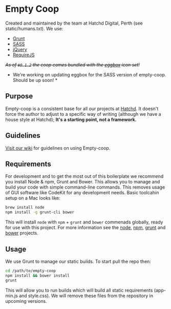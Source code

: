 # Empty Coop

Created and maintained by the team at Hatchd Digital, Perth
(see static/humans.txt). We use:

- [Grunt](http://gruntjs.com/)
- [SASS](http://sass-lang.com/)
- [jQuery](http://jquery.com/)
- [RequireJS](http://requirejs.org/)

*~~As of `#0.1.2` the coop comes bundled with the
[eggbox](https://github.com/hatchddigital/eggbox) icon set!~~*

* We're working on updating eggbox for the SASS version of empty-coop.
Should be up soon! *

## Purpose

Empty-coop is a consistent base for all our projects at
[Hatchd](http://hatchd.com.au). It doesn't force the author to adjust to a
specific way of writing (although we have a house style at Hatchd); **It's a
starting point, not a framework.**

## Guidelines

[Visit our wiki](https://github.com/hatchddigital/empty-coop/wiki/) for
guidelines on using Empty-coop.

## Requirements

For development and to get the most out of this boilerplate we recommend
you install Node & npm, Grunt and Bower. This allows you to manage and
build your code with simple command-line commands. This removes usage of
GUI software like CodeKit for any development needs. Basic toolcahin setup
on a Mac looks like:

```sh
brew install node
npm install -g grunt-cli bower
```

This will install `node` with `npm` + `grunt` and `bower` commenads globally,
ready for use with this project. For more information see the
[node](http://nodejs.org/), [npm](http://npmjs.com.au),
[grunt](http://gruntjs.com/) and [bower](bower.io) projects.

## Usage

We use Grunt to manage our static builds. To start pull the repo then:

```sh
cd /path/to/empty-coop
npm install && bower install
grunt
```

This will allow you to run builds which will build all static requirements
(app-min.js and style.css). We will remove these files from the repository
in upcoming versions.
